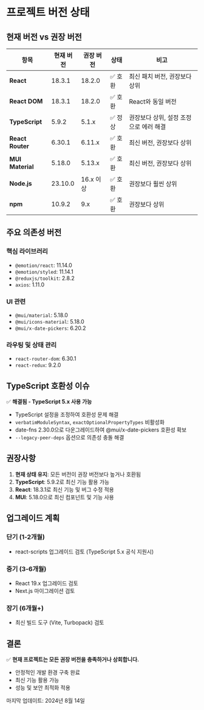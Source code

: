 # 프로젝트 버전 상태

## 현재 버전 vs 권장 버전

| 항목             | 현재 버전 | 권장 버전 | 상태    | 비고                                   |
| ---------------- | --------- | --------- | ------- | -------------------------------------- |
| **React**        | 18.3.1    | 18.2.0    | ✅ 호환 | 최신 패치 버전, 권장보다 상위          |
| **React DOM**    | 18.3.1    | 18.2.0    | ✅ 호환 | React와 동일 버전                      |
| **TypeScript**   | 5.9.2     | 5.1.x     | ✅ 정상 | 권장보다 상위, 설정 조정으로 에러 해결 |
| **React Router** | 6.30.1    | 6.11.x    | ✅ 호환 | 최신 버전, 권장보다 상위               |
| **MUI Material** | 5.18.0    | 5.13.x    | ✅ 호환 | 최신 버전, 권장보다 상위               |
| **Node.js**      | 23.10.0   | 16.x 이상 | ✅ 호환 | 권장보다 훨씬 상위                     |
| **npm**          | 10.9.2    | 9.x       | ✅ 호환 | 권장보다 상위                          |

## 주요 의존성 버전

### 핵심 라이브러리

- `@emotion/react`: 11.14.0
- `@emotion/styled`: 11.14.1
- `@reduxjs/toolkit`: 2.8.2
- `axios`: 1.11.0

### UI 관련

- `@mui/material`: 5.18.0
- `@mui/icons-material`: 5.18.0
- `@mui/x-date-pickers`: 6.20.2

### 라우팅 및 상태 관리

- `react-router-dom`: 6.30.1
- `react-redux`: 9.2.0

## TypeScript 호환성 이슈

✅ **해결됨 - TypeScript 5.x 사용 가능**

- TypeScript 설정을 조정하여 호환성 문제 해결
- `verbatimModuleSyntax`, `exactOptionalPropertyTypes` 비활성화
- date-fns 2.30.0으로 다운그레이드하여 @mui/x-date-pickers 호환성 확보
- `--legacy-peer-deps` 옵션으로 의존성 충돌 해결

## 권장사항

1. **현재 상태 유지**: 모든 버전이 권장 버전보다 높거나 호환됨
2. **TypeScript**: 5.9.2로 최신 기능 활용 가능
3. **React**: 18.3.1로 최신 기능 및 버그 수정 적용
4. **MUI**: 5.18.0으로 최신 컴포넌트 및 기능 사용

## 업그레이드 계획

### 단기 (1-2개월)

- react-scripts 업그레이드 검토 (TypeScript 5.x 공식 지원시)

### 중기 (3-6개월)

- React 19.x 업그레이드 검토
- Next.js 마이그레이션 검토

### 장기 (6개월+)

- 최신 빌드 도구 (Vite, Turbopack) 검토

## 결론

✅ **현재 프로젝트는 모든 권장 버전을 충족하거나 상회합니다.**

- 안정적인 개발 환경 구축 완료
- 최신 기능 활용 가능
- 성능 및 보안 최적화 적용

마지막 업데이트: 2024년 8월 14일
